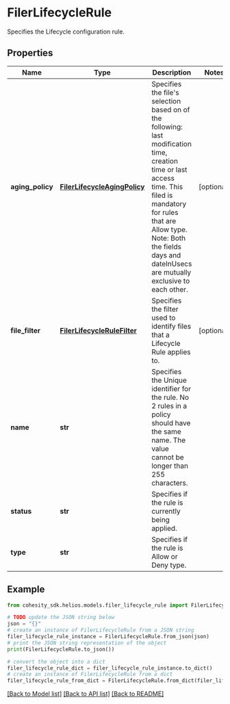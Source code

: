 # FilerLifecycleRule

Specifies the Lifecycle configuration rule.

## Properties

Name | Type | Description | Notes
------------ | ------------- | ------------- | -------------
**aging_policy** | [**FilerLifecycleAgingPolicy**](FilerLifecycleAgingPolicy.md) | Specifies the file&#39;s selection based on of the following: last modification time, creation time or last access time. This filed is mandatory for rules that are Allow type. Note: Both the fields days and dateInUsecs are mutually exclusive to each other. | [optional] 
**file_filter** | [**FilerLifecycleRuleFilter**](FilerLifecycleRuleFilter.md) | Specifies the filter used to identify files that a Lifecycle Rule applies to. | [optional] 
**name** | **str** | Specifies the Unique identifier for the rule. No 2 rules in a policy should have the same name. The value cannot be longer than 255 characters. | 
**status** | **str** | Specifies if the rule is currently being applied. | 
**type** | **str** | Specifies if the rule is Allow or Deny type. | 

## Example

```python
from cohesity_sdk.helios.models.filer_lifecycle_rule import FilerLifecycleRule

# TODO update the JSON string below
json = "{}"
# create an instance of FilerLifecycleRule from a JSON string
filer_lifecycle_rule_instance = FilerLifecycleRule.from_json(json)
# print the JSON string representation of the object
print(FilerLifecycleRule.to_json())

# convert the object into a dict
filer_lifecycle_rule_dict = filer_lifecycle_rule_instance.to_dict()
# create an instance of FilerLifecycleRule from a dict
filer_lifecycle_rule_from_dict = FilerLifecycleRule.from_dict(filer_lifecycle_rule_dict)
```
[[Back to Model list]](../README.md#documentation-for-models) [[Back to API list]](../README.md#documentation-for-api-endpoints) [[Back to README]](../README.md)


